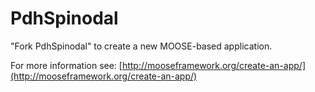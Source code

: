 PdhSpinodal
=====

"Fork PdhSpinodal" to create a new MOOSE-based application.

For more information see: [http://mooseframework.org/create-an-app/](http://mooseframework.org/create-an-app/)
